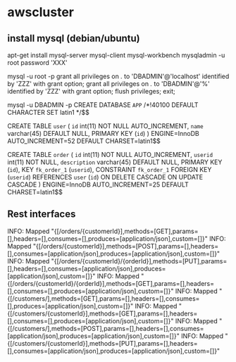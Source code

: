 # awscluster


install mysql (debian/ubuntu)
-----------------------------
apt-get install mysql-server mysql-client mysql-workbench
mysqladmin -u root password 'XXX'

mysql -u root -p
grant all privileges on *.* to 'DBADMIN'@'localhost' identified by 'ZZZ' with grant option;
grant all privileges on *.* to 'DBADMIN'@'%' identified by 'ZZZ' with grant option;
flush privileges;
exit;

mysql -u DBADMIN -p
CREATE DATABASE `APP` /*!40100 DEFAULT CHARACTER SET latin1 */$$

CREATE TABLE `user` (
  `id` int(11) NOT NULL AUTO_INCREMENT,
  `name` varchar(45) DEFAULT NULL,
  PRIMARY KEY (`id`)
) ENGINE=InnoDB AUTO_INCREMENT=52 DEFAULT CHARSET=latin1$$

CREATE TABLE `order` (
  `id` int(11) NOT NULL AUTO_INCREMENT,
  `userid` int(11) NOT NULL,
  `description` varchar(45) DEFAULT NULL,
  PRIMARY KEY (`id`),
  KEY `fk_order_1` (`userid`),
  CONSTRAINT `fk_order_1` FOREIGN KEY (`userid`) REFERENCES `user` (`id`) ON DELETE CASCADE ON UPDATE CASCADE
) ENGINE=InnoDB AUTO_INCREMENT=25 DEFAULT CHARSET=latin1$$


Rest interfaces
---------------
INFO: Mapped "{[/orders/{customerId}],methods=[GET],params=[],headers=[],consumes=[],produces=[application/json],custom=[]}"
INFO: Mapped "{[/orders/{customerId}],methods=[POST],params=[],headers=[],consumes=[application/json],produces=[application/json],custom=[]}" 
INFO: Mapped "{[/orders/{customerId}/{orderId}],methods=[PUT],params=[],headers=[],consumes=[application/json],produces=[application/json],custom=[]}" 
INFO: Mapped "{[/orders/{customerId}/{orderId}],methods=[GET],params=[],headers=[],consumes=[],produces=[application/json],custom=[]}" 
INFO: Mapped "{[/customers/],methods=[GET],params=[],headers=[],consumes=[],produces=[application/json],custom=[]}"
INFO: Mapped "{[/customers/{customerId}],methods=[GET],params=[],headers=[],consumes=[],produces=[application/json],custom=[]}" 
INFO: Mapped "{[/customers/],methods=[POST],params=[],headers=[],consumes=[application/json],produces=[application/json],custom=[]}" 
INFO: Mapped "{[/customers/{customerId}],methods=[PUT],params=[],headers=[],consumes=[application/json],produces=[application/json],custom=[]}"